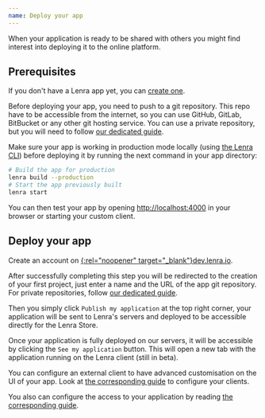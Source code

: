 ```yaml
---
name: Deploy your app
---
```

When your application is ready to be shared with others you might find interest into deploying it to the online platform.

## Prerequisites

If you don't have a Lenra app yet, you can [create one](./create-project.html).

Before deploying your app, you need to push to a git repository.
This repo have to be accessible from the internet, so you can use GitHub, GitLab, BitBucket or any other git hosting service.
You can use a private repository, but you will need to follow [our dedicated guide](../guides/use-private-repository.html).

Make sure your app is working in production mode locally (using [the Lenra CLI](./install.html)) before deploying it by running the next command in your app directory:

```bash
# Build the app for production
lenra build --production
# Start the app previously built
lenra start
```

You can then test your app by opening [http://localhost:4000](http://localhost:4000) in your browser or starting your custom client.

## Deploy your app

Create an account on [{:rel="noopener" target="_blank"}dev.lenra.io](https://dev.lenra.io).

After successfully completing this step you will be redirected to the creation of your first project, just enter a name and the URL of the app git repository.
For private repositories, follow [our dedicated guide](../guides/use-private-repository.html).

Then you simply click `Publish my application` at the top right corner, your application will be sent to Lenra's servers and deployed to be accessible directly for the Lenra Store.

Once your application is fully deployed on our servers, it will be accessible by clicking the `See my application` button.
This will open a new tab with the application running on the Lenra client (still in beta).

You can configure an external client to have advanced customisation on the UI of your app.
Look at [the corresponding guide](../guides/create-client.html) to configure your clients.

You also can configure the access to your application by reading [the corresponding guide](../guides/manage-access.html).
